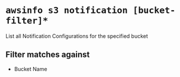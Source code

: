 # `awsinfo s3 notification [bucket-filter]*`

List all Notification Configurations for the specified bucket

## Filter matches against

* Bucket Name
